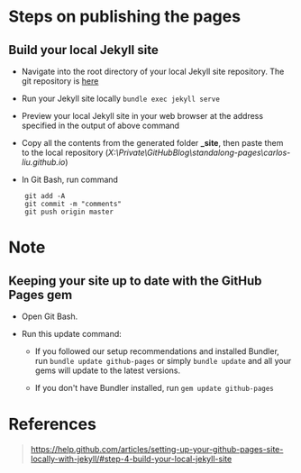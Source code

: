 # Steps on publishing the pages

## Build your local Jekyll site
* Navigate into the root directory of your local Jekyll site repository. The git repository is [here](https://github.com/Carlos-Liu/Github-pages.git)
* Run your Jekyll site locally
	    ```bundle exec jekyll serve```
* Preview your local Jekyll site in your web browser at the address specified in the output of above command	

* Copy all the contents from the generated folder **_site**, then paste them to the local repository (*X:\Private\GitHubBlog\standalong-pages\carlos-liu.github.io*)

* In Git Bash, run command
``` 
	git add -A
	git commit -m "comments"
	git push origin master
```
	
# Note
## Keeping your site up to date with the GitHub Pages gem
* Open Git Bash.
* Run this update command:

    * If you followed our setup recommendations and installed Bundler, run ```bundle update github-pages``` or simply ```bundle update``` and all your gems will update to the latest versions.

    * If you don't have Bundler installed, run ```gem update github-pages```

# References
> https://help.github.com/articles/setting-up-your-github-pages-site-locally-with-jekyll/#step-4-build-your-local-jekyll-site